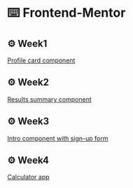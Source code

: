 # ⌨️ Frontend-Mentor
## ⚙️ Week1
[Profile card component](https://www.frontendmentor.io/challenges/profile-card-component-cfArpWshJ)
## ⚙️ Week2
[Results summary component](https://www.frontendmentor.io/challenges/profile-card-component-cfArpWshJ)
## ⚙️ Week3
[Intro component with sign-up form](https://www.frontendmentor.io/challenges/intro-component-with-signup-form-5cf91bd49edda32581d28fd1)
## ⚙️ Week4
[Calculator app](https://www.frontendmentor.io/challenges/calculator-app-9lteq5N29)